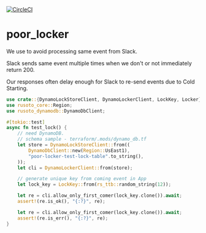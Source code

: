 [![CircleCI](https://circleci.com/gh/mmmpa/poor_locker.svg?style=shield)](https://circleci.com/gh/mmmpa/poor_locker)

# poor_locker

We use to avoid processing same event from Slack.

Slack sends same event multiple times when we don't or not immediately return 200.

Our responses often delay enough for Slack to re-send events due to Cold Starting.

```rust
use crate::{DynamoLockStoreClient, DynamoLockerClient, LockKey, Locker};
use rusoto_core::Region;
use rusoto_dynamodb::DynamoDbClient;

#[tokio::test]
async fn test_lock() {
    // need DynamoDB.
    // schema sample - terraform/.mods/dynamo_db.tf
    let store = DynamoLockStoreClient::from((
        DynamoDbClient::new(Region::UsEast1),
        "poor-locker-test-lock-table".to_string(),
    ));
    let cli = DynamoLockerClient::from(store);

    // generate unique key from coming event in App
    let lock_key = LockKey::from(rs_ttb::random_string(12));

    let re = cli.allow_only_first_comer(lock_key.clone()).await;
    assert!(re.is_ok(), "{:?}", re);

    let re = cli.allow_only_first_comer(lock_key.clone()).await;
    assert!(re.is_err(), "{:?}", re);
}
```